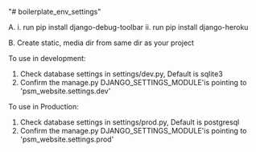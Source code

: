 "# boilerplate_env_settings" 

A. i. run pip install django-debug-toolbar
  ii. run pip install django-heroku
  
B. Create static, media dir from same dir as your project


To use in development:

1. Check database settings in settings/dev.py, Default is sqlite3
2. Confirm the manage.py DJANGO_SETTINGS_MODULE'is pointing to 'psm_website.settings.dev'


To use in Production:

1. Check database settings in settings/prod.py, Default is postgresql
2. Confirm the manage.py DJANGO_SETTINGS_MODULE'is pointing to 'psm_website.settings.prod'

